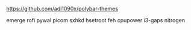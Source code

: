 https://github.com/adi1090x/polybar-themes

emerge rofi pywal picom sxhkd hsetroot feh cpupower i3-gaps nitrogen

